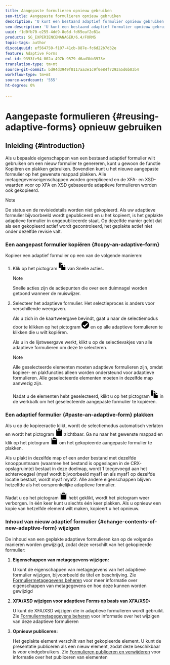 ```yaml
---
title: Aangepaste formulieren opnieuw gebruiken
seo-title: Aangepaste formulieren opnieuw gebruiken
description: 'U kunt een bestaand adaptief formulier opnieuw gebruiken om nieuwe adaptieve formulieren te maken. '
seo-description: 'U kunt een bestaand adaptief formulier opnieuw gebruiken om nieuwe adaptieve formulieren te maken. '
uuid: f1d0fb70-e255-4dd9-8e6d-fd65eaf2e81a
products: SG_EXPERIENCEMANAGER/6.4/FORMS
topic-tags: author
discoiquuid: ef564750-f107-41cb-887e-fc6d22b7d32e
feature: Adaptive Forms
exl-id: 9393fe94-002a-497b-9579-d6ad3bb3973e
translation-type: tm+mt
source-git-commit: bd94d3949f0117aa3e1c9f0e84f7293a5d6b03b4
workflow-type: tm+mt
source-wordcount: '555'
ht-degree: 0%

---
```


# Aangepaste formulieren {#reusing-adaptive-forms} opnieuw gebruiken

## Inleiding {#introduction}

Als u bepaalde eigenschappen van een bestaand adaptief formulier wilt gebruiken om een nieuw formulier te genereren, kunt u gewoon de functie Kopiëren en plakken gebruiken. Bovendien kunt u het nieuwe aangepaste formulier op het gewenste mappad plakken. Alle metagegevenseigenschappen worden gerepliceerd en de XFA- en XSD-waarden voor op XFA en XSD gebaseerde adaptieve formulieren worden ook gekopieerd.

>[!NOTE]
>
>De status en de revisiedetails worden niet gekopieerd. Als uw adaptieve formulier bijvoorbeeld wordt gepubliceerd en u het kopieert, is het geplakte adaptieve formulier in ongepubliceerde staat. Op dezelfde manier geldt dat als een gekopieerd actief wordt gecontroleerd, het geplakte actief niet onder dezelfde revisie valt.

### Een aangepast formulier kopiëren {#copy-an-adaptive-form}

Kopieer een adaptief formulier op een van de volgende manieren:

1. Klik op het pictogram ![aem6forms_copy](assets/aem6forms_copy.png) van Snelle acties.

   >[!NOTE]
   >
   >Snelle acties zijn de actiepunten die over een duimnagel worden getoond wanneer de muiswijzer.

1. Selecteer het adaptieve formulier. Het selectieproces is anders voor verschillende weergaven.

   Als u zich in de kaartweergave bevindt, gaat u naar de selectiemodus door te klikken op het pictogram ![aem6forms_check-circle](assets/aem6forms_check-circle.png) en op alle adaptieve formulieren te klikken die u wilt kopiëren.

   Als u in de lijstweergave werkt, klikt u op de selectievakjes van alle adaptieve formulieren om deze te selecteren.

   >[!NOTE]
   >
   >Alle geselecteerde elementen moeten adaptieve formulieren zijn, omdat kopieer- en plakfuncties alleen worden ondersteund voor adaptieve formulieren. Alle geselecteerde elementen moeten in dezelfde map aanwezig zijn.

   Nadat u de elementen hebt geselecteerd, klikt u op het pictogram ![aem6forms_copy](assets/aem6forms_copy.png) in de werkbalk om het geselecteerde aangepaste formulier te kopiëren.

### Een adaptief formulier {#paste-an-adaptive-form} plakken

Als u op de kopieeractie klikt, wordt de selectiemodus automatisch verlaten en wordt het pictogram ![aem6forms_paste](assets/aem6forms_paste.png) zichtbaar. Ga nu naar het gewenste mappad en klik op het pictogram ![aem6forms_paste](assets/aem6forms_paste.png) om het gekopieerde aangepaste formulier te plakken.

Als u plakt in dezelfde map of een ander bestand met dezelfde knooppuntnaam (waarmee het bestand is opgeslagen in de CRX-opslagruimte) bestaat in deze doelmap, wordt 1 toegevoegd aan het achtervoegsel (myaf wordt bijvoorbeeld myaf1 en als myaf1 op dezelfde locatie bestaat, wordt myaf myaf2. Alle andere eigenschappen blijven hetzelfde als het oorspronkelijke adaptieve formulier.

Nadat u op het pictogram ![aem6forms_paste](assets/aem6forms_paste.png) hebt geklikt, wordt het pictogram weer verborgen. In één keer kunt u slechts één keer plakken. Als u opnieuw een kopie van hetzelfde element wilt maken, kopieert u het opnieuw.

### Inhoud van nieuw adaptief formulier {#change-contents-of-new-adaptive-form} wijzigen

De inhoud van een geplakte adaptieve formulieren kan op de volgende manieren worden gewijzigd, zodat deze verschilt van het gekopieerde formulier:

1. **Eigenschappen van metagegevens wijzigen:**

   U kunt de eigenschappen van metagegevens van het adaptieve formulier wijzigen, bijvoorbeeld de titel en beschrijving. Zie [Formuliermetagegevens beheren](/help/forms/using/manage-form-metadata.md) voor meer informatie over eigenschappen van metagegevens en hoe deze kunnen worden gewijzigd

1. **XFA/XSD wijzigen voor adaptieve Forms op basis van XFA/XSD:**

   U kunt de XFA/XSD wijzigen die in adaptieve formulieren wordt gebruikt. Zie [Formuliermetagegevens beheren](/help/forms/using/manage-form-metadata.md) voor informatie over het wijzigen van deze adaptieve formulieren

1. **Opnieuw publiceren:**

   Het geplakte element verschilt van het gekopieerde element. U kunt de presentatie publiceren als een nieuw element, zodat deze beschikbaar is voor eindgebruikers. Zie [Formulieren publiceren en verwijderen](/help/forms/using/publishing-unpublishing-forms.md) voor informatie over het publiceren van elementen
